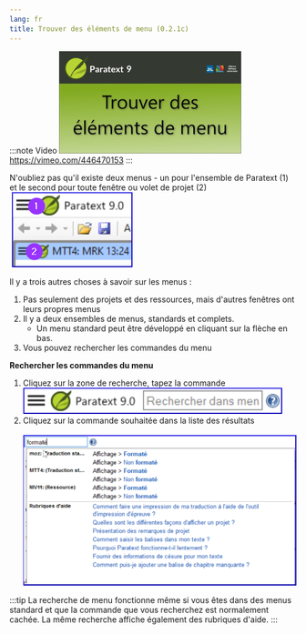```yaml
---
lang: fr
title: Trouver des éléments de menu (0.2.1c)
---
```


:::note Video
[![0.2.1c](../../media/0.2.1c.png)](https://vimeo.com/446470153)  
https://vimeo.com/446470153
:::

N'oubliez pas qu'il existe deux menus - un pour l'ensemble de Paratext (1) et le second pour toute fenêtre ou volet de projet (2)  
  ![](../../media/cf70bf7c64176fa6377fa9ef233535a9.png)


Il y a trois autres choses à savoir sur les menus :

1.  Pas seulement des projets et des ressources, mais d'autres fenêtres ont leurs propres menus
2.  Il y a deux ensembles de menus, standards et complets.
     -  Un menu standard peut être développé en cliquant sur la flèche en bas.
3.  Vous pouvez rechercher les commandes du menu

**Rechercher les commandes du menu**  
1. Cliquez sur la zone de recherche, tapez la commande
    ![](../../media/6c94fd6369e2a8e17bd819a4fdaa909c.png)
1. Cliquez sur la commande souhaitée dans la liste des résultats  
    ![](../../media/2e4e4d626273d3efb4f6ac78b2ad73a1.png)

:::tip
La recherche de menu fonctionne même si vous êtes dans des menus standard et que la commande que vous recherchez est normalement cachée. La même recherche affiche également des rubriques d'aide.
:::